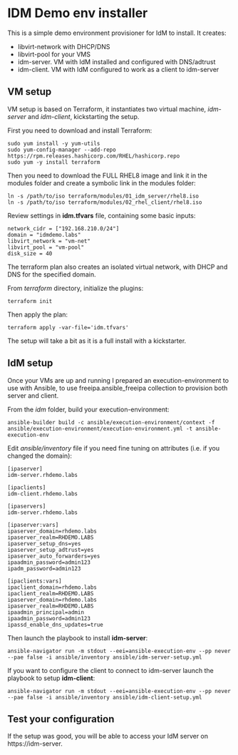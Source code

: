 # IDM Demo env installer

This is a simple demo environment provisioner for IdM to install.
It creates:
- libvirt-network with DHCP/DNS
- libvirt-pool for your VMS
- idm-server.<your-domain> VM with IdM installed and configured with DNS/adtrust
- idm-client.<your-domain> VM with IdM configured to work as a client to idm-server

## VM setup

VM setup is based on Terraform, it instantiates two virtual machine, *idm-server* and *idm-client*, kickstarting the setup.

First you need to download and install Terraform:

    sudo yum install -y yum-utils
    sudo yum-config-manager --add-repo https://rpm.releases.hashicorp.com/RHEL/hashicorp.repo
    sudo yum -y install terraform

Then you need to download the FULL RHEL8 image and link it in the modules folder and create a symbolic link in the modules folder:

    ln -s /path/to/iso terraform/modules/01_idm_server/rhel8.iso
    ln -s /path/to/iso terraform/modules/02_rhel_client/rhel8.iso

Review settings in **idm.tfvars** file, containing some basic inputs:

    network_cidr = ["192.168.210.0/24"]
    domain = "idmdemo.labs"
    libvirt_network = "vm-net"
    libvirt_pool = "vm-pool"
    disk_size = 40

The terraform plan also creates an isolated virtual network, with DHCP and DNS for the specified domain.

From *terraform* directory, initialize the plugins:
    
    terraform init

Then apply the plan:

    terraform apply -var-file='idm.tfvars'

The setup will take a bit as it is a full install with a kickstarter. 

## IdM setup

Once your VMs are up and running I prepared an execution-environment to use with Ansible, to use freeipa.ansible_freeipa collection to provision both server and client.

From the *idm* folder, build your execution-environment:

    ansible-builder build -c ansible/execution-environment/context -f ansible/execution-environment/execution-environment.yml -t ansible-execution-env

Edit *ansible/inventory* file if you need fine tuning on attributes (i.e. if you changed the domain):

    [ipaserver]
    idm-server.rhdemo.labs

    [ipaclients]
    idm-client.rhdemo.labs

    [ipaservers]
    idm-server.rhdemo.labs

    [ipaserver:vars]
    ipaserver_domain=rhdemo.labs
    ipaserver_realm=RHDEMO.LABS
    ipaserver_setup_dns=yes
    ipaserver_setup_adtrust=yes
    ipaserver_auto_forwarders=yes
    ipaadmin_password=admin123
    ipadm_password=admin123

    [ipaclients:vars]
    ipaclient_domain=rhdemo.labs
    ipaclient_realm=RHDEMO.LABS
    ipaserver_domain=rhdemo.labs
    ipaserver_realm=RHDEMO.LABS
    ipaadmin_principal=admin
    ipaadmin_password=admin123
    ipassd_enable_dns_updates=true

Then launch the playbook to install **idm-server**:

    ansible-navigator run -m stdout --eei=ansible-execution-env --pp never --pae false -i ansible/inventory ansible/idm-server-setup.yml 

If you want to configure the client to connect to idm-server launch the playbook to setup **idm-client**:

    ansible-navigator run -m stdout --eei=ansible-execution-env --pp never --pae false -i ansible/inventory ansible/idm-client-setup.yml 


## Test your configuration

If the setup was good, you will be able to access your IdM server on https://idm-server.<your-domain>